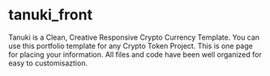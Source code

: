 # tanuki_front

Tanuki is a Clean, Creative Responsive Crypto Currency Template. You can use this portfolio template for any Crypto Token Project.
This is one page for placing your information. All files and code have been well organized for easy to customisaztion.
